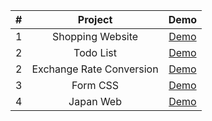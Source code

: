 |  #  |         Project          |                       Demo                       |
| :-: | :----------------------: | :----------------------------------------------: |
|  1  |     Shopping Website     |  [Demo](https://github.com/ZHANYIRU/react-1214)  |
|  2  |        Todo List         |  [Demo](https://zhanyiru.github.io/redux-todo/)  |
|  2  | Exchange Rate Conversion | [Demo](https://github.com/ZHANYIRU/node-express) |
|  3  |         Form CSS         |   [Demo](https://zhanyiru.github.io/formCSS/)    |
|  4  |        Japan Web         |  [Demo](https://zhanyiru.github.io/CSS-first/)   |
